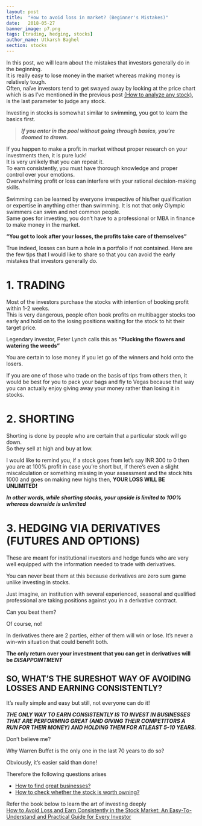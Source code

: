 ```yaml
---
layout: post
title:  "How to avoid loss in market? (Beginner's Mistakes)"
date:   2018-05-27
banner_image: p7.png
tags: [trading, hedging, stocks]
author_name: Utkarsh Baghel
section: stocks
---
```


In this post, we will learn about the mistakes that investors generally do in the beginning.<br/>
It is really easy to lose money in the market whereas making money is relatively tough.<br/>
Often, naïve investors tend to get swayed away by looking at the price chart which is as I’ve mentioned in the previous post [(How to analyze any stock)](https://investingknights.com/2018/03/28/how-to-analyze-stock/), is the last parameter to judge any stock.

Investing in stocks is somewhat similar to swimming, you got to learn the basics first. 

> **_If you enter in the pool without going through basics, you’re doomed to drown._**

<!--more-->
If you happen to make a profit in market without proper research on your investments then, it is pure luck!<br/> 
It is very unlikely that you can repeat it.<br/>
To earn consistently, you must have thorough knowledge and proper control over your emotions.<br/>
Overwhelming profit or loss can interfere with your rational decision-making skills.

Swimming can be learned by everyone irrespective of his/her qualification or expertise in anything other than swimming. It is not that only Olympic swimmers can swim and not common people.<br/>
Same goes for investing, you don’t have to a professional or MBA in finance to make money in the market. 

**“You got to look after your losses, the profits take care of themselves”**

True indeed, losses can burn a hole in a portfolio if not contained. Here are the few tips that I would like to share so that you can avoid the early mistakes that investors generally do.

# 1. TRADING
Most of the investors purchase the stocks with intention of booking profit within 1-2 weeks.<br/> 
This is very dangerous, people often book profits on multibagger stocks too early and hold on to the losing positions waiting for the stock to hit their target price.

Legendary investor, Peter Lynch calls this as **“Plucking the flowers and watering the weeds”**

You are certain to lose money if you let go of the winners and hold onto the losers.

If you are one of those who trade on the basis of tips from others then, it would be best for you to pack your bags and fly to Vegas because that way you can actually enjoy giving away your money rather than losing it in stocks.

# 2. SHORTING
Shorting is done by people who are certain that a particular stock will go down.<br/>
So they sell at high and buy at low.

I would like to remind you, if a stock goes from let’s say INR 300 to 0 then you are at 100% profit in case you’re short but, if there’s even a slight miscalculation or something missing in your assessment and the stock hits 1000 and goes on making new highs then, **YOUR LOSS WILL BE UNLIMITED!**

**_In other words, while shorting stocks, your upside is limited to 100% whereas downside is unlimited_**

# 3. HEDGING VIA DERIVATIVES (FUTURES AND OPTIONS)
These are meant for institutional investors and hedge funds who are very well equipped with the information needed to trade with derivatives.

You can never beat them at this because derivatives are zero sum game unlike investing in stocks.

Just imagine, an institution with several experienced, seasonal and qualified professional are taking positions against you in a derivative contract.

Can you beat them?

Of course, no!

In derivatives there are 2 parties, either of them will win or lose. It’s never a win-win situation that could benefit both.

**The only return over your investment that you can get in derivatives will be _DISAPPOINTMENT_**

## SO, WHAT’S THE SURESHOT WAY OF AVOIDING LOSSES AND EARNING CONSISTENTLY?
It’s really simple and easy but still, not everyone can do it!

**_THE ONLY WAY TO EARN CONSISTENTLY IS TO INVEST IN BUSINESSES THAT ARE PERFORMING GREAT (AND GIVING THEIR COMPETITORS A RUN FOR THEIR MONEY) AND HOLDING THEM FOR ATLEAST 5-10 YEARS._**

Don’t believe me?

Why Warren Buffet is the only one in the last 70 years to do so?

Obviously, it’s easier said than done!

Therefore the following questions arises
- [How to find great businesses?](https://investingknights.com/2018/03/15/who-is-winning-this-war/)
- [How to check whether the stock is worth owning?](https://investingknights.com/2018/03/28/how-to-analyze-stock/)

Refer the book below to learn the art of investing deeply<br/>
<a target="_blank" href="https://www.amazon.in/gp/product/1482850885/ref=as_li_tl?ie=UTF8&camp=3638&creative=24630&creativeASIN=1482850885&linkCode=as2&tag=viveksb007-21&linkId=f2d9e434046897e6476d5440280f55c0">How to Avoid Loss and Earn Consistently in the Stock Market: An Easy-To-Understand and Practical Guide for Every Investor</a><img src="//ir-in.amazon-adsystem.com/e/ir?t=viveksb007-21&l=am2&o=31&a=1482850885" width="1" height="1" border="0" alt="" style="border:none !important; margin:0px !important;" />